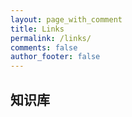 ```yaml
---
layout: page_with_comment
title: Links
permalink: /links/
comments: false
author_footer: false
---
```

## 知识库


